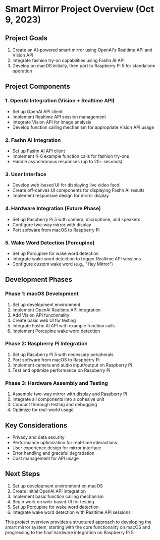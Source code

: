 # Smart Mirror Project Overview (Oct 9, 2023)

## Project Goals
1. Create an AI-powered smart mirror using OpenAI's Realtime API and Vision API
2. Integrate fashion try-on capabilities using Fashn AI API
3. Develop on macOS initially, then port to Raspberry Pi 5 for standalone operation

## Project Components

### 1. OpenAI Integration (Vision + Realtime API)
- Set up OpenAI API client
- Implement Realtime API session management
- Integrate Vision API for image analysis
- Develop function calling mechanism for appropriate Vision API usage

### 2. Fashn AI Integration
- Set up Fashn AI API client
- Implement 4-6 example function calls for fashion try-ons
- Handle asynchronous responses (up to 20+ seconds)

### 3. User Interface
- Develop web-based UI for displaying live video feed
- Create off-canvas UI components for displaying Fashn AI results
- Implement responsive design for mirror display

### 4. Hardware Integration (Future Phase)
- Set up Raspberry Pi 5 with camera, microphone, and speakers
- Configure two-way mirror with display
- Port software from macOS to Raspberry Pi

### 5. Wake Word Detection (Porcupine)
- Set up Porcupine for wake word detection
- Integrate wake word detection to trigger Realtime API sessions
- Configure custom wake word (e.g., "Hey Mirror")

## Development Phases

### Phase 1: macOS Development
1. Set up development environment
2. Implement OpenAI Realtime API integration
3. Add Vision API functionality
4. Create basic web UI for testing
5. Integrate Fashn AI API with example function calls
6. Implement Porcupine wake word detection

### Phase 2: Raspberry Pi Integration
1. Set up Raspberry Pi 5 with necessary peripherals
2. Port software from macOS to Raspberry Pi
3. Implement camera and audio input/output on Raspberry Pi
4. Test and optimize performance on Raspberry Pi

### Phase 3: Hardware Assembly and Testing
1. Assemble two-way mirror with display and Raspberry Pi
2. Integrate all components into a cohesive unit
3. Conduct thorough testing and debugging
4. Optimize for real-world usage

## Key Considerations
- Privacy and data security
- Performance optimization for real-time interactions
- User experience design for mirror interface
- Error handling and graceful degradation
- Cost management for API usage

## Next Steps
1. Set up development environment on macOS
2. Create initial OpenAI API integration
3. Implement basic function calling mechanism
4. Begin work on web-based UI for testing
5. Set up Porcupine for wake word detection
6. Integrate wake word detection with Realtime API sessions

This project overview provides a structured approach to developing the smart mirror system, starting with the core functionality on macOS and progressing to the final hardware integration on Raspberry Pi 5.